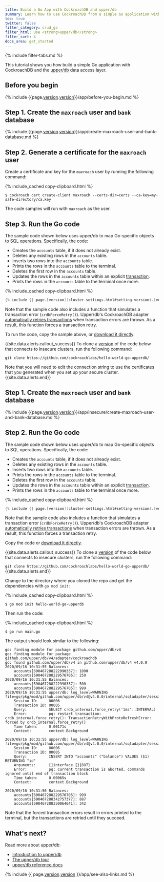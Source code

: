 ```yaml
---
title: Build a Go App with CockroachDB and upper/db
summary: Learn how to use CockroachDB from a simple Go application with the upper/db data access layer.
toc: true
twitter: false
filter_category: crud_go
filter_html: Use <strong>upper/db</strong>
filter_sort: 4
docs_area: get_started
---
```


{% include filter-tabs.md %}

This tutorial shows you how build a simple Go application with CockroachDB and the [upper/db](https://upper.io/) data access layer.

## Before you begin

{% include {{page.[version](cluster-settings.html#setting-version).[version](cluster-settings.html#setting-version)}}/app/before-you-begin.md %}

<section class="filter-content" markdown="1" data-scope="secure">

## Step 1. Create the `maxroach` user and `bank` database

{% include {{page.[version](cluster-settings.html#setting-version).[version](cluster-settings.html#setting-version)}}/app/create-maxroach-user-and-bank-database.md %}

## Step 2. Generate a certificate for the `maxroach` user

Create a certificate and key for the `maxroach` user by running the following command:

{% include_cached copy-clipboard.html %}
~~~ shell
$ cockroach cert create-client maxroach --certs-dir=certs --ca-key=my-safe-directory/ca.key
~~~

The code samples will run with `maxroach` as the user.

## Step 3. Run the Go code

The sample code shown below uses upper/db to map Go-specific objects to SQL operations. Specifically, the code:

- Creates the `accounts` table, if it does not already exist.
- Deletes any existing rows in the `accounts` table.
- Inserts two rows into the `accounts` table.
- Prints the rows in the `accounts` table to the terminal.
- Deletes the first row in the `accounts` table.
- Updates the rows in the `accounts` table within an explicit [transaction](transactions.html).
- Prints the rows in the `accounts` table to the terminal once more.

{% include_cached copy-clipboard.html %}
~~~ go
{% include {{ page.[version](cluster-settings.html#setting-version).[version](cluster-settings.html#setting-version) }}/app/upperdb-basic-sample/main.go %}
~~~

Note that the sample code also includes a function that simulates a transaction error (`crdbForceRetry()`). Upper/db's CockroachDB adapter [automatically retries transactions](transactions.html#client-side-intervention) when transaction errors are thrown. As a result, this function forces a transaction retry.

To run the code, copy the sample above, or <a href="https://raw.githubusercontent.com/cockroachdb/docs/master/_includes/{{ page.[version](cluster-settings.html#setting-version).[version](cluster-settings.html#setting-version) }}/app/upperdb-basic-sample/main.go" download>download it directly</a>.

{{site.data.alerts.callout_success}}
To clone a [version](cluster-settings.html#setting-version) of the code below that connects to insecure clusters, run the following command:

`git clone https://github.com/cockroachlabs/hello-world-go-upperdb/`

Note that you will need to edit the connection string to use the certificates that you generated when you set up your secure cluster.
{{site.data.alerts.end}}

</section>

<section class="filter-content" markdown="1" data-scope="insecure">

## Step 1. Create the `maxroach` user and `bank` database

{% include {{page.[version](cluster-settings.html#setting-version).[version](cluster-settings.html#setting-version)}}/app/insecure/create-maxroach-user-and-bank-database.md %}

## Step 2. Run the Go code

The sample code shown below uses upper/db to map Go-specific objects to SQL operations. Specifically, the code:

- Creates the `accounts` table, if it does not already exist.
- Deletes any existing rows in the `accounts` table.
- Inserts two rows into the `accounts` table.
- Prints the rows in the `accounts` table to the terminal.
- Deletes the first row in the `accounts` table.
- Updates the rows in the `accounts` table within an explicit [transaction](transactions.html).
- Prints the rows in the `accounts` table to the terminal once more.

{% include_cached copy-clipboard.html %}
~~~ go
{% include {{ page.[version](cluster-settings.html#setting-version).[version](cluster-settings.html#setting-version) }}/app/insecure/upperdb-basic-sample/main.go %}
~~~

Note that the sample code also includes a function that simulates a transaction error (`crdbForceRetry()`). Upper/db's CockroachDB adapter [automatically retries transactions](transactions.html#client-side-intervention) when transaction errors are thrown. As a result, this function forces a transaction retry.

Copy the code or <a href="https://raw.githubusercontent.com/cockroachdb/docs/master/_includes/{{ page.[version](cluster-settings.html#setting-version).[version](cluster-settings.html#setting-version) }}/app/insecure/upperdb-basic-sample/main.go" download>download it directly</a>.

{{site.data.alerts.callout_success}}
To clone a [version](cluster-settings.html#setting-version) of the code below that connects to insecure clusters, run the following command:

`git clone https://github.com/cockroachlabs/hello-world-go-upperdb/`
{{site.data.alerts.end}}

</section>

Change to the directory where you cloned the repo and get the dependencies with `go mod init`:

{% include_cached copy-clipboard.html %}
~~~ shell
$ go mod init hello-world-go-upperdb
~~~

Then run the code:

{% include_cached copy-clipboard.html %}
~~~ shell
$ go run main.go
~~~

The output should look similar to the following:

~~~
go: finding module for package github.com/upper/db/v4
go: finding module for package github.com/upper/db/v4/adapter/cockroachdb
go: found github.com/upper/db/v4 in github.com/upper/db/v4 v4.0.0
2020/09/16 10:31:55 Balances:
	accounts[590467288222990337]: 1000
	accounts[590467288229576705]: 250
2020/09/16 10:31:55 Balances:
	accounts[590467288222990337]: 500
	accounts[590467288229576705]: 999
2020/09/16 10:31:55 upper/db: log_level=WARNING file=go/pkg/mod/github.com/upper/db/v4@v4.0.0/internal/sqladapter/session.go:642
	Session ID:     00006
	Transaction ID: 00005
	Query:          SELECT crdb_internal.force_retry('1ms'::INTERVAL)
	Error:          pq: restart transaction: crdb_internal.force_retry(): TransactionRetryWithProtoRefreshError: forced by crdb_internal.force_retry()
	Time taken:     0.00171s
	Context:        context.Background

2020/09/16 10:31:55 upper/db: log_level=WARNING file=go/pkg/mod/github.com/upper/db/v4@v4.0.0/internal/sqladapter/session.go:642
	Session ID:     00006
	Transaction ID: 00005
	Query:          INSERT INTO "accounts" ("balance") VALUES ($1) RETURNING "id"
	Arguments:      []interface {}{887}
	Error:          pq: current transaction is aborted, commands ignored until end of transaction block
	Time taken:     0.00065s
	Context:        context.Background

2020/09/16 10:31:56 Balances:
	accounts[590467288229576705]: 999
	accounts[590467288342757377]: 887
	accounts[590467288350064641]: 342
~~~

Note that the forced transaction errors result in errors printed to the terminal, but the transactions are retried until they succeed.

## What's next?

Read more about upper/db:

- [Introduction to upper/db](https://upper.io/v4/getting-started/)
- [The upper/db tour](https://tour.upper.io/)
- [upper/db reference docs](https://pkg.go.dev/github.com/upper/db/v4)

{% include {{ page.[version](cluster-settings.html#setting-version).[version](cluster-settings.html#setting-version) }}/app/see-also-links.md %}
